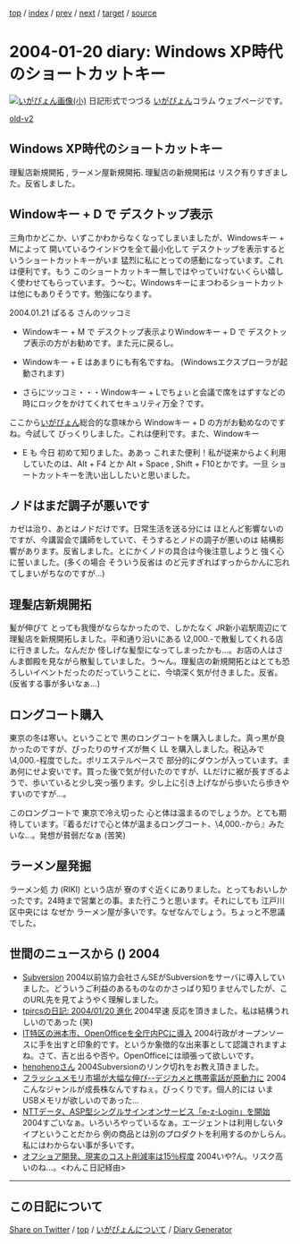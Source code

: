 [top](../index.html) 
 / [index](index.html) 
 / [prev](https://igapyon.github.io/diary/2004/ig040119.html) 
 / [next](https://igapyon.github.io/diary/2004/ig040121.html) 
 / [target](https://igapyon.github.io/diary/2004/ig040120.html) 
 / [source](https://github.com/igapyon/diary/blob/gh-pages/2004/ig040120.html.src.md) 

2004-01-20 diary: Windows XP時代のショートカットキー
=====================================================================================================
[![いがぴょん画像(小)](https://igapyon.github.io/diary/images/iga200306s.jpg "いがぴょん")](https://igapyon.github.io/diary/memo/memoigapyon.html) 日記形式でつづる [いがぴょん](https://igapyon.github.io/diary/memo/memoigapyon.html)コラム ウェブページです。

[old-v2](ig040120-orig.html)

## Windows XP時代のショートカットキー

理髪店新規開拓 , ラーメン屋新規開拓. 理髪店の新規開拓は リスク有りすぎました。反省しました。


## Windowキー + D で デスクトップ表示

三角巾かどこか、いずこかわからなくなってしまいましたが、Windowsキー + Mによって 開いているウインドウを全て最小化して デスクトップを表示するというショートカットキーがいま 猛烈に私にとっての感動になっています。これは便利です。もう このショートカットキー無しではやっていけないくらい嬉しく使わせてもらっています。う～む。Windowsキーにまつわるショートカットは他にもありそうです。勉強になります。

2004.01.21 ぱるる さんのツッコミ

* Windowキー + M で デスクトップ表示よりWindowキー + D で デスクトップ表示の方がお勧めです。また元に戻るし。
  
* Windowキー + E はあまりにも有名ですね。
  (Windowsエクスプローラが起動されます)
  
* さらにツッコミ・・・Windowキー + Lでちょぃと会議で席をはずすなどの時にロックをかけてくれてセキュリティ万全？です。

ここから[いがぴょん](http://www.igapyon.jp/igapyon/diary/memo/memoigapyon.html)総合的な意味から Windowキー + D の方がお勧めなのですね。今試して びっくりしました。これは便利です。また、Windowキー
+ E も 今日 初めて知りました。ああっ これまた便利！私が従来からよく利用していたのは、Alt + F4 とか Alt + Space , Shift + F10とかです。一旦 ショートカットキーを洗い出ししたいと思いました。

## ノドはまだ調子が悪いです

カゼは治り、あとはノドだけです。日常生活を送る分には ほとんど影響ないのですが、今講習会で講師をしていて、そうするとノドの調子が悪いのは 結構影響があります。反省しました。とにかくノドの具合は今後注意しようと 強く心に誓いました。(多くの場合 そういう反省は のど元すぎればすっからかんに忘れてしまいがちなのですが…)

## 理髪店新規開拓

髪が伸びて とっても我慢がならなかったので、しかたなく JR新小岩駅周辺にて理髪店を新規開拓しました。平和通り沿いにある
\2,000.-で散髪してくれる店に行きました。なんだか 怪しげな髪型になってしまったかも…。お店の人はさんま御殿を見ながら散髪していました。う～ん。理髪店の新規開拓とはとても恐ろしいイベントだったのだっていうことに、今頃深く気が付きました。反省。(反省する事が多いなぁ…)

## ロングコート購入

東京の冬は寒い。ということで 黒のロングコートを購入しました。真っ黒が良かったのですが、ぴったりのサイズが無く
LL を購入しました。税込みで \4,000.-程度でした。ポリエステルベースで 部分的にダウンが入っています。まあ何にせよ安いです。買った後で気が付いたのですが、LLだけに裾が長すぎるようで、歩いていると少し突っ張ります。少し上に引き上げながら歩いたら歩きやすいのですが…。

このロングコートで 東京で冷え切った 心と体は温まるのでしょうか。とても期待しています。『着るだけで心と体が温まるロングコート、\4,000.-から』みたいな…。発想が貧弱だなぁ
(苦笑)

## ラーメン屋発掘

ラーメン処 力 (RIKI) という店が 寮のすぐ近くにありました。とってもおいしかったです。24時まで営業との事。また行こうと思います。それにしても 江戸川区中央には なぜか ラーメン屋が多いです。なぜなんでしょう。ちょっと不思議でした。

## 世間のニュースから () 2004

* [Subversion](http://www.saisse.jp/pukiwiki/pukiwiki.php?Subversion)  2004以前協力会社さんSEがSubversionをサーバに導入していました。どういうご利益のあるものなのかさっぱり知りませんでしたが、このURL先を見てようやく理解しました。
* [tpircsの日記: 2004/01/20 進化](http://d.hatena.ne.jp/tpircs/20040120#p3)  2004早速 反応を頂きました。私は結構うれしいのであった (笑)
* [IT特区の洲本市、OpenOfficeを全庁内PCに導入](http://www.itmedia.co.jp/news/articles/0401/19/news041.html)  2004行政がオープンソースに手を出すと印象的です。というか象徴的な出来事として認識されますよね。さて、吉と出るや否や。OpenOfficeには頑張って欲しいです。
* [henohenoさん](http://www.hyuki.com/yukiwiki/wiki.cgi?henoheno)  2004Subversionのリンク切れをお教え頂きました。
* [フラッシュメモリ市場が大幅な伸び--デジカメと携帯電話が原動力に](http://japan.cnet.com/news/tech/story/0,2000047674,20063763,00.htm)  2004こんなジャンルが成長株なんですねぇ。びっくりです。個人的には いま USBメモリが欲しいのであった…
* [NTTデータ、ASP型シングルサインオンサービス「e-z-Login」を開始](http://japan.cnet.com/news/ent/story/0,2000047623,20063797,00.htm)  2004すごいなぁ。いろいろやっているなぁ。エージェントは利用しないタイプということだから 例の商品とは別のプロダクトを利用するのかしらん。私にはわからない事が多いです。
* [オフショア開発、現実のコスト削減率は15％程度](http://enterprise.watch.impress.co.jp/cda/foreign/2004/01/19/1096.html)  2004いや?ん。リスク高いのね…。<わんこ日記経由>

----------------------------------------------------------------------------------------------------

## この日記について

[Share on Twitter](https://twitter.com/intent/tweet?hashtags=igapyon%2Cdiary%2C%E3%81%84%E3%81%8C%E3%81%B4%E3%82%87%E3%82%93&text=Windows+XP%E6%99%82%E4%BB%A3%E3%81%AE%E3%82%B7%E3%83%A7%E3%83%BC%E3%83%88%E3%82%AB%E3%83%83%E3%83%88%E3%82%AD%E3%83%BC&url=https%3A%2F%2Figapyon.github.io%2Fdiary%2F2004%2Fig040120.html) / [top](../index.html) / [いがぴょんについて](https://igapyon.github.io/diary/memo/memoigapyon.html) / [Diary Generator](https://github.com/igapyon/igapyonv3)

